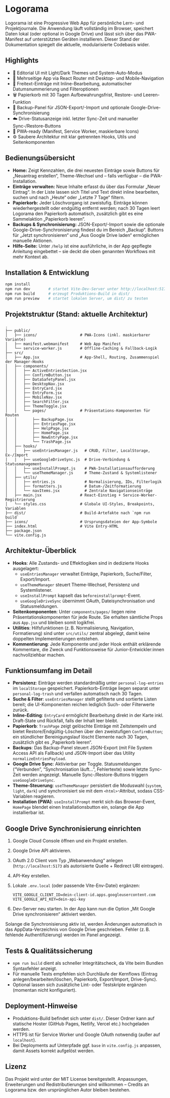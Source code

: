 # Logorama

Logorama ist eine Progressive Web App für persönliche Lern- und Projektjournale. Die Anwendung läuft vollständig im Browser, speichert Daten lokal (oder optional in Google Drive) und lässt sich über das PWA-Manifest auf unterstützten Geräten installieren. Dieser Stand der Dokumentation spiegelt die aktuelle, modularisierte Codebasis wider.

## Highlights

- 🌟 Editorial UI mit Light/Dark Themes und System-Auto-Modus
- 🧭 Mehrseitige App via React Router mit Desktop- und Mobile-Navigation
- 📝 Freitext-Einträge mit Inline-Bearbeitung, automatischer Datumsnummerierung und Filteroptionen
- 🗑️ Papierkorb mit 30 Tagen Aufbewahrungsfrist, Restore- und Leeren-Funktion
- 💾 Backup-Panel für JSON-Export/-Import und optionale Google-Drive-Synchronisierung
- ☁️ Drive-Statusanzeige inkl. letzter Sync-Zeit und manueller Sync-/Restore-Buttons
- 📱 PWA-ready (Manifest, Service Worker, maskierbare Icons)
- ⚙️ Saubere Architektur mit klar getrennten Hooks, Utils und Seitenkomponenten

## Bedienungsübersicht

- **Home:** Zeigt Kennzahlen, die drei neuesten Einträge sowie Buttons für „Neuantrag erstellen“, Theme-Wechsel und – falls verfügbar – die PWA-Installation.
- **Einträge verwalten:** Neue Inhalte erfasst du über das Formular „Neuer Eintrag“. In der Liste lassen sich Titel und Text direkt inline bearbeiten, suchen und nach „Heute“ oder „Letzte 7 Tage“ filtern.
- **Papierkorb:** Jeder Löschvorgang ist zweistufig. Einträge können wiederhergestellt oder endgültig entfernt werden; nach 30 Tagen leert Logorama den Papierkorb automatisch, zusätzlich gibt es eine Sammelaktion „Papierkorb leeren“.
- **Backups & Synchronisierung:** JSON-Export/-Import sowie die optionale Google-Drive-Synchronisierung findest du im Bereich „Backup“. Buttons für „Jetzt synchronisieren“ und „Aus Google Drive laden“ ermöglichen manuelle Aktionen.
- **Hilfe-Seite:** Unter `/help` ist eine ausführliche, in der App gepflegte Anleitung eingebettet – sie deckt die oben genannten Workflows mit mehr Kontext ab.

## Installation & Entwicklung

```bash
npm install
npm run dev        # startet Vite-Dev-Server unter http://localhost:5173
npm run build      # erzeugt Produktions-Build in dist/
npm run preview    # startet lokalen Server, um dist/ zu testen
```

## Projektstruktur (Stand: aktuelle Architektur)

```
.
├── public/
│   ├── icons/                   # PWA-Icons (inkl. maskierbarer Variante)
│   ├── manifest.webmanifest     # Web App Manifest
│   └── service-worker.js        # Offline-Caching & Fallback-Logik
├── src/
│   ├── App.jsx                  # App-Shell, Routing, Zusammenspiel der Manager-Hooks
│   ├── components/
│   │   ├── ActiveEntriesSection.jsx
│   │   ├── ConfirmButton.jsx
│   │   ├── DataSafetyPanel.jsx
│   │   ├── DesktopNav.jsx
│   │   ├── EntryCard.jsx
│   │   ├── EntryForm.jsx
│   │   ├── MobileNav.jsx
│   │   ├── SearchFilter.jsx
│   │   ├── ThemeToggle.jsx
│   │   └── pages/               # Präsentations-Komponenten für Routen
│   │       ├── BackupPage.jsx
│   │       ├── EntriesPage.jsx
│   │       ├── HelpPage.jsx
│   │       ├── HomePage.jsx
│   │       ├── NewEntryPage.jsx
│   │       └── TrashPage.jsx
│   ├── hooks/
│   │   ├── useEntriesManager.js   # CRUD, Filter, LocalStorage, Ex-/Import
│   │   ├── useGoogleDriveSync.js  # Drive-Verbindung & Statusmanagement
│   │   ├── useInstallPrompt.js    # PWA-Installationsaufforderung
│   │   └── useThemeManager.js     # Theme-Zustand & Systemlistener
│   ├── utils/
│   │   ├── entries.js             # Normalisierung, IDs, Filterlogik
│   │   ├── formatters.js          # Datum-/Zeitformatierung
│   │   └── navItems.jsx           # Zentrale Navigationseinträge
│   ├── main.jsx                 # React-Einstieg + Service-Worker-Registrierung
│   └── styles.css               # Globale UI-Styles, Breakpoints, Variablen
├── dist/                        # Build-Artefakte nach `npm run build`
├── icons/                       # Ursprungsdateien der App-Symbole
├── index.html                   # Vite Entry-HTML
├── package.json
└── vite.config.js
```

## Architektur-Überblick

- **Hooks**: Alle Zustands- und Effektlogiken sind in dedizierte Hooks ausgelagert:
  - `useEntriesManager` verwaltet Einträge, Papierkorb, Suche/Filter, Export/Import.
  - `useThemeManager` steuert Theme-Wechsel, Persistenz und Systemlistener.
  - `useInstallPrompt` kapselt das `beforeinstallprompt`-Event.
  - `useGoogleDriveSync` übernimmt OAuth, Dateisynchronisation und Statusmeldungen.
- **Seitenkomponenten**: Unter `components/pages/` liegen reine Präsentationskomponenten für jede Route. Sie erhalten sämtliche Props aus `App.jsx` und bleiben somit logikfrei.
- **Utilities**: Hilfsfunktionen (z. B. Normalisierung, Navigation, Formatierung) sind unter `src/utils/` zentral abgelegt, damit keine doppelten Implementierungen entstehen.
- **Kommentierung**: Jede Komponente und jeder Hook enthält erklärende Kommentare, die Zweck und Funktionsweise für Junior-Entwickler:innen nachvollziehbar machen.

## Funktionsumfang im Detail

- **Persistenz**: Einträge werden standardmäßig unter `personal-log-entries` im `localStorage` gespeichert. Papierkorb-Einträge liegen separat unter `personal-log-trash` und verfallen automatisch nach 30 Tagen.
- **Suche & Filter**: `useEntriesManager` stellt gefilterte und sortierte Listen bereit; die UI-Komponenten reichen lediglich Such- oder Filterwerte zurück.
- **Inline-Editing**: `EntryCard` ermöglicht Bearbeitung direkt in der Karte inkl. Draft-State und Rückfall, falls der Inhalt leer bleibt.
- **Papierkorb**: `TrashPage` zeigt gelöschte Einträge mit Zeitstempeln und bietet Restore/Endgültig-Löschen über den zweistufigen `ConfirmButton`; ein stündlicher Bereinigungslauf löscht Elemente nach 30 Tagen, zusätzlich gibt es „Papierkorb leeren“.
- **Backups**: Das Backup-Panel steuert JSON-Export (mit File System Access API als Fallback) und JSON-Import über das Utility `normalizeEntriesPayload`.
- **Google Drive Sync**: Aktivierbar per Toggle. Statusmeldungen (“Verbunden”, “Synchronisation läuft…”, Fehlertexte) sowie letzte Sync-Zeit werden angezeigt. Manuelle Sync-/Restore-Buttons triggern `useGoogleDriveSync`.
- **Theme-Steuerung**: `useThemeManager` persistiert die Moduswahl (`system`, `light`, `dark`) und synchronisiert sie mit dem `<html>`-Attribut, sodass CSS-Variablen reagieren.
- **Installation (PWA)**: `useInstallPrompt` merkt sich das Browser-Event, `HomePage` blendet einen Installationsbutton ein, solange die App installierbar ist.

## Google Drive Synchronisierung einrichten

1. Google Cloud Console öffnen und ein Projekt erstellen.
2. Google Drive API aktivieren.
3. OAuth 2.0 Client vom Typ „Webanwendung“ anlegen (`http://localhost:5173` als autorisierte Quelle + Redirect URI eintragen).
4. API-Key erstellen.
5. Lokale `.env.local` (oder passende Vite-Env-Datei) ergänzen:

   ```env
   VITE_GOOGLE_CLIENT_ID=dein-client-id.apps.googleusercontent.com
   VITE_GOOGLE_API_KEY=dein-api-key
   ```

6. Dev-Server neu starten. In der App kann nun die Option „Mit Google Drive synchronisieren“ aktiviert werden.

Solange die Synchronisierung aktiv ist, werden Änderungen automatisch in das AppData-Verzeichnis von Google Drive geschrieben. Fehler (z. B. fehlende Authentifizierung) werden im Panel angezeigt.

## Tests & Qualitätssicherung

- `npm run build` dient als schneller Integritätscheck, da Vite beim Bundlen Syntaxfehler anzeigt.
- Für manuelle Tests empfehlen sich Durchläufe der Kernflows (Eintrag anlegen/bearbeiten/löschen, Papierkorb, Export/Import, Drive-Sync).
- Optional lassen sich zusätzliche Lint- oder Testskripte ergänzen (momentan nicht konfiguriert).

## Deployment-Hinweise

- Produktions-Build befindet sich unter `dist/`. Dieser Ordner kann auf statische Hoster (GitHub Pages, Netlify, Vercel etc.) hochgeladen werden.
- HTTPS ist für Service Worker und Google OAuth notwendig (außer auf `localhost`).
- Bei Deployments auf Unterpfade ggf. `base` in `vite.config.js` anpassen, damit Assets korrekt aufgelöst werden.

## Lizenz

Das Projekt wird unter der MIT License bereitgestellt. Anpassungen, Erweiterungen und Redistributierungen sind willkommen – Credits an Logorama bzw. den ursprünglichen Autor bleiben bestehen.
